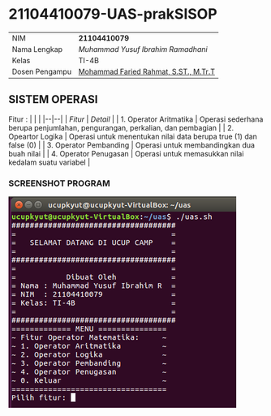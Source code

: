 # 21104410079-UAS-prakSISOP

|  |  |
|--|--|
| NIM | **21104410079** |
| Nama Lengkap | *Muhammad Yusuf Ibrahim Ramadhani* |
| Kelas | TI-4B |
| Dosen Pengampu | [Mohammad Faried Rahmat, S.ST., M.Tr.T](https://github.com/mrhmt80) |

## SISTEM OPERASI
Fitur : 
|  |  |
|--|--|
| *Fitur* | *Detail* |
| 1. Operator Aritmatika | Operasi sederhana berupa penjumlahan, pengurangan, perkalian, dan pembagian |
| 2. Opeartor Logika | Operasi untuk menentukan nilai data berupa true (1) dan false (0) |
| 3. Operator Pembanding | Operasi untuk membandingkan dua buah nilai |
| 4. Operator Penugasan | Operasi untuk memasukkan nilai kedalam suatu variabel |

### SCREENSHOT PROGRAM
![Aplikasi Gue](https://github.com/Yusuf-IR08/21104410079-UAS-prakSISOP/blob/main/operator.png)
